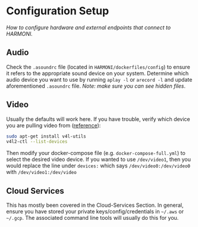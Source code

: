 # Configuration Setup

*How to configure hardware and external endpoints that connect to HARMONI.*

## Audio

Check the `.asoundrc` file (located in `HARMONI/dockerfiles/config`) to ensure it refers to the appropriate sound device on your system. Determine which audio device you want to use by running `aplay -l` or `arecord -l` and update aforementioned `.asoundrc` file. *Note: make sure you can see hidden files*.

## Video

Usually the defaults will work here. If you have trouble, verify which device you are pulling video from ([reference](https://askubuntu.com/a/848390)): 
```bash
sudo apt-get install v4l-utils
v4l2-ctl --list-devices
```
Then modify your docker-compose file (e.g. `docker-compose-full.yml`) to select the desired video device. If you wanted to use `/dev/video1`, then you would replace the line under `devices:` which says `/dev/video0:/dev/video0` with `/dev/video1:/dev/video`

## Cloud Services

This has mostly been covered in the Cloud-Services Section. In general, ensure you have stored your private keys/config/credentials in `~/.aws` or `~/.gcp`. The associated command line tools will usually do this for you.
